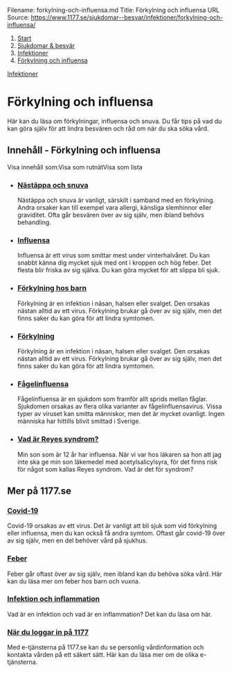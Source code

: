 Filename: forkylning-och-influensa.md
Title: Förkylning och influensa
URL Source: https://www.1177.se/sjukdomar--besvar/infektioner/forkylning-och-influensa/

1.  [Start](https://www.1177.se/)
2.  [Sjukdomar & besvär](https://www.1177.se/sjukdomar--besvar/)
3.  [Infektioner](https://www.1177.se/sjukdomar--besvar/infektioner/)
4.  [Förkylning och influensa](https://www.1177.se/sjukdomar--besvar/infektioner/forkylning-och-influensa/)

[Infektioner](https://www.1177.se/sjukdomar--besvar/infektioner/)

Förkylning och influensa
========================

Här kan du läsa om förkylningar, influensa och snuva. Du får tips på vad du kan göra själv för att lindra besvären och råd om när du ska söka vård.

Innehåll - Förkylning och influensa
-----------------------------------

Visa innehåll som:Visa som rutnätVisa som lista

*   ### [Nästäppa och snuva](https://www.1177.se/sjukdomar--besvar/infektioner/forkylning-och-influensa/nastappa-och-snuva/)
    
    Nästäppa och snuva är vanligt, särskilt i samband med en förkylning. Andra orsaker kan till exempel vara allergi, känsliga slemhinnor eller graviditet. Ofta går besvären över av sig själv, men ibland behövs behandling.
    
*   ### [Influensa](https://www.1177.se/sjukdomar--besvar/infektioner/forkylning-och-influensa/influensa/)
    
    Influensa är ett virus som smittar mest under vinterhalvåret. Du kan snabbt känna dig mycket sjuk med ont i kroppen och hög feber. Det flesta blir friska av sig själva. Du kan göra mycket för att slippa bli sjuk.
    
*   ### [Förkylning hos barn](https://www.1177.se/sjukdomar--besvar/infektioner/forkylning-och-influensa/forkylning-hos-barn/)
    
    Förkylning är en infektion i näsan, halsen eller svalget. Den orsakas nästan alltid av ett virus. Förkylning brukar gå över av sig själv, men det finns saker du kan göra för att lindra symtomen.
    
*   ### [Förkylning](https://www.1177.se/sjukdomar--besvar/infektioner/forkylning-och-influensa/forkylning/)
    
    Förkylning är en infektion i näsan, halsen eller svalget. Den orsakas nästan alltid av ett virus. Förkylning brukar gå över av sig själv, men det finns saker du kan göra för att lindra symtomen.
    
*   ### [Fågelinfluensa](https://www.1177.se/sjukdomar--besvar/infektioner/forkylning-och-influensa/fagelinfluensa/)
    
    Fågelinfluensa är en sjukdom som framför allt sprids mellan fåglar. Sjukdomen orsakas av flera olika varianter av fågelinfluensavirus. Vissa typer av viruset kan smitta människor, men det är mycket ovanligt. Ingen människa har hittills blivit smittad i Sverige.
    
*   ### [Vad är Reyes syndrom?](https://www.1177.se/sjukdomar--besvar/infektioner/forkylning-och-influensa/vad-ar-reyes-syndrom/)
    
    Min son som är 12 år har influensa. När vi var hos läkaren sa hon att jag inte ska ge min son läkemedel med acetylsalicylsyra, för det finns risk för något som kallas Reyes syndrom. Vad är det för syndrom?
    

Mer på 1177.se
--------------

### [Covid-19](https://www.1177.se/sjukdomar--besvar/lungor-och-luftvagar/inflammation-och-infektion-ilungor-och-luftror/om-covid-19--coronavirus/covid-19-coronavirus/)

Covid-19 orsakas av ett virus. Det är vanligt att bli sjuk som vid förkylning eller influensa, men du kan också få andra symtom. Oftast går covid-19 över av sig själv, men en del behöver vård på sjukhus.

### [Feber](https://www.1177.se/sjukdomar--besvar/infektioner/feber/)

Feber går oftast över av sig själv, men ibland kan du behöva söka vård. Här kan du läsa mer om feber hos barn och vuxna.

### [Infektion och inflammation](https://www.1177.se/sjukdomar--besvar/infektioner/infektion-och-inflammation/)

Vad är en infektion och vad är en inflammation? Det kan du läsa om här.

### [När du loggar in på 1177](https://www.1177.se/om-1177/nar-du-loggar-in-pa-1177.se/)

Med e-tjänsterna på 1177.se kan du se personlig vårdinformation och kontakta vården på ett säkert sätt. Här kan du läsa mer om de olika e-tjänsterna.
